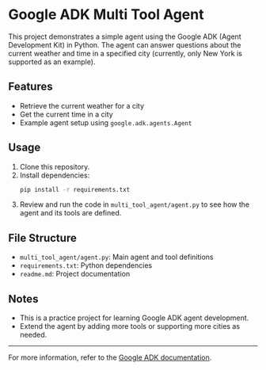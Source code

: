 # Google ADK Multi Tool Agent

This project demonstrates a simple agent using the Google ADK (Agent Development Kit) in Python. The agent can answer questions about the current weather and time in a specified city (currently, only New York is supported as an example).

## Features
- Retrieve the current weather for a city
- Get the current time in a city
- Example agent setup using `google.adk.agents.Agent`

## Usage
1. Clone this repository.
2. Install dependencies:
   ```sh
   pip install -r requirements.txt
   ```
3. Review and run the code in `multi_tool_agent/agent.py` to see how the agent and its tools are defined.

## File Structure
- `multi_tool_agent/agent.py`: Main agent and tool definitions
- `requirements.txt`: Python dependencies
- `readme.md`: Project documentation

## Notes
- This is a practice project for learning Google ADK agent development.
- Extend the agent by adding more tools or supporting more cities as needed.

---
For more information, refer to the [Google ADK documentation](https://developers.google.com/adk).
